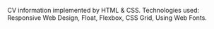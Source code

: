 CV information implemented by HTML & CSS. Technologies used: Responsive Web Design, Float, Flexbox, CSS Grid, Using Web Fonts.
